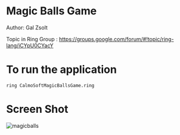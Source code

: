 Magic Balls Game
================

Author: Gal Zsolt

Topic in Ring Group : https://groups.google.com/forum/#!topic/ring-lang/iCYpU0CYacY

# To run the application

	ring CalmoSoftMagicBallsGame.ring

# Screen Shot

![magicballs](https://raw.githubusercontent.com/ring-lang/ring/master/applications/magicballs/images/MagicBallsGame.jpg)


